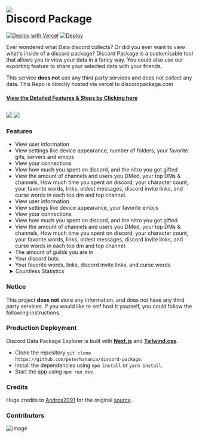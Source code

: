 <h1 align="left">
 <br>
  <a href="https://github.com/peterhanania"><img src="https://i.imgur.com/JXomrnb.png"></a>
  <br>
  Discord Package
  <br>
</h1>


<div align=left>

<a>[![Deploy with Vercel](https://vercel.com/button)](https://vercel.com/new/clone?repository-url=https://github.com/peterhanania/Discord-Package)</a>
<a>
[![Deploy](https://www.herokucdn.com/deploy/button.svg)](https://heroku.com/deploy?template=https://github.com/peterhanania/discord-package)</a>


</div>

Ever wondered what Data discord collects? Or did you ever want to view what's inside of a discord package? Discord Package is a customisable tool that allows you to view your data in a fancy way. You could also use our exporting feature to share your selected data with your friends.

This service **does not** use any third party services and does not collect any data. This Repo is directly hosted via vercel to discordpackage.com

#### [View the Detailed Features & Steps by Clicking here](features.md)

## 

<image src="https://i.imgur.com/t6NhI2z.png" />
<image src="https://i.imgur.com/6oyu9B8.png" />

### Features
<ul>
<li>View user information</li><li>View settings like device appearance, number of folders, your favorite gifs, servers and emojis</li><li>View your connections</li><li>View how much you spent on discord, and the nitro you got gifted</li><li>View the amount of channels and users you DMed, your top DMs & channels, How much time you spent on discord, your character count, your favorite words, links, oldest messages, discord invite links, and curse words in each top dm and top channel. </li>
<li>View user information</li><li>View settings like device appearance, your favorite emojis</li><li>View your connections</li><li>View how much you spent on discord, and the nitro you got gifted</li><li>View the amount of channels and users you DMed, your top DMs & channels, How much time you spent on discord, your character count, your favorite words, links, oldest messages, discord invite links, and curse words in each top dm and top channel. </li>
<li>The amount of guilds you are in</li>
<li>Your discord bots</li><li>Your favorite words, links, discord invite links, and curse words</li>
<details ><summary style="cursor: pointer; margin-left: -14px" >Countless Statistics</summary><li>Accepted Instant Invites</li>
<li>Updated Activities</li>
<li>Added Channel Recipients</li>
<li>Reactions Added</li>
<li>Crashed Apps</li>
<li>Closed Applications</li>
<li>Created Applications</li>
<li>Deleted Applications</li>
<li>Opened Apps</li>
<li>Abused Bots</li>
<li>Compromised Bot Tokens</li>
<li>Reported Calls</li>
<li>Served Captchas</li>
<li>Solved Captchas</li>
<li>Closed Change Logs</li>
<li>Opened Change Logs</li>
<li>Deleted Channels</li>
<li>Opened Channels</li>
<li>Updated Channel Permissions Overwrites</li>
<li>Updated Channels</li>
<li>Closed Tutorials</li>
<li>Copied Instant Invites</li>
<li>Created Channels</li>
<li>Created Emojis</li>
<li>Created Guilds</li>
<li>Opened Create Guild Modal</li>
<li>Created Instant Invites</li>
<li>Updated Custom Statuses</li>
<li>Completed Data Package Requests</li>
<li>Deleted Emojis</li>
<li>Deleted Guilds</li>
<li>Viewed Discord's Dev Portal</li>
<li>Viewed Direct Messages</li>
<li>Emails Opened</li>
<li>Sent Emails</li>
<li>Received External Dynamic Links</li>
<li>Viewed Friend Requests</li>
<li>Failed Friend Requests</li>
<li>Viewed Friends List</li>
<li>Copied Gift Codes</li>
<li>Created Gift Codes</li>
<li>Revoked Gift Codes</li>
<li>Sent Gift Codes</li>
<li>Added Bots</li>
<li>Viewed Guild Discovery</li>
<li>Clicked Guild Insights Settings CTA</li>
<li>Joined Guilds</li>
<li>Updated Guild Members</li>
<li>Updated Guild Roles</li>
<li>Viewed Guild Settings Discovery</li>
<li>Updated Guild Settings</li>
<li>Viewed Guilds</li>
<li>Clicked Inbox Channels</li>
<li>Opened Invite Apps</li>
<li>Opened Invites</li>
<li>Sent Invites</li>
<li>Viewed Invites</li>
<li>Joined Calls</li>
<li>Viewed Join Guild Modal</li>
<li>Joined Voice Channels</li>
<li>Toggled Keyboard Mode</li>
<li>Used Keyboard Shortcuts</li>
<li>Left Guilds</li>
<li>Left Voice Channels</li>
<li>Attempted Logins</li>
<li>Successful Logins</li>
<li>Viewed Member List</li>
<li>Updated Message Attachments</li>
<li>Edited Messages</li>
<li>Edited Messages using Up Arrow</li>
<li>Dismissed Modals</li>
<li>Detected new Login Locations</li>
<li>Clicked Notifications</li>
<li>Updated Notification Settings</li>
<li>Accepted OAuth2 Authorizations</li>
<li>Viewed OAuth2 Authorizations</li>
<li>Opened Modals</li>
<li>Opened Popouts</li>
<li>Requested Permissions</li>
<li>Messages Pinned</li>
<li>Viewed Promotions</li>
<li>Removed Reactions</li>
<li>Started Replies</li>
<li>Calls Rang</li>
<li>Failed Screensharing</li>
<li>Closed Searches</li>
<li>Opened Searches</li>
<li>Expanded Search Results</li>
<li>Changed Search Results Sort</li>
<li>Viewed Search Results</li>
<li>Started Searches</li>
<li>Sent Messages</li>
<li>Used Slash Commands</li>
<li>Started Calls</li>
<li>Canceled Subscriptions</li>
<li>Completed Transactions</li>
<li>Notes Updated</li>
<li>Updated User Settings</li>
<li>Updated User Accounts</li>
<li>Updated your Avatar</li>
<li>Updated User Phone Numbers</li>
<li>Ended Streams</li>
<li>Started Streams</li>
<li>Selected View As Roles</li>
<li>Disconnected From Voice</li>
<li>Created Webhooks</li>
<li>Deleted Webhooks</li></details>
</ul>

### Notice
This project **does not** store any information, and does not have any third party services. If you would like to self host it yourself, you could follow the following instructions.


###  Production Deployment

Discord Data Package Explorer is built with **[Next.js](https://nextjs.org/)** and **[Tailwind.css](https://tailwindcss.com/)**.

* Clone the repository `git clone https://github.com/peterhanania/discord-package`.
* Install the dependencies using `npm install` or `yarn install`.
* Start the app using `npm run dev`.

### Credits
Huge credits to [Andros2091](https://github.com/Androz2091) for the original [source](https://github.com/Androz2091/discord-data-package-explorer). 

### Contributors 

![image](https://contrib.rocks/image?repo=peterhanania/Discord-Package)

